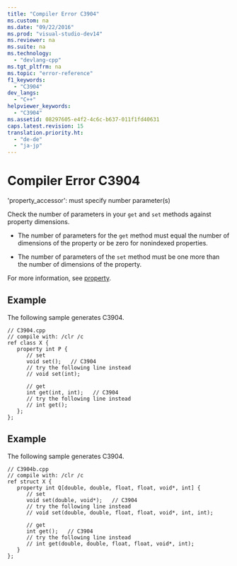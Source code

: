 ```yaml
---
title: "Compiler Error C3904"
ms.custom: na
ms.date: "09/22/2016"
ms.prod: "visual-studio-dev14"
ms.reviewer: na
ms.suite: na
ms.technology: 
  - "devlang-cpp"
ms.tgt_pltfrm: na
ms.topic: "error-reference"
f1_keywords: 
  - "C3904"
dev_langs: 
  - "C++"
helpviewer_keywords: 
  - "C3904"
ms.assetid: 08297605-e4f2-4c6c-b637-011f1fd40631
caps.latest.revision: 15
translation.priority.ht: 
  - "de-de"
  - "ja-jp"
---
```

# Compiler Error C3904
'property_accessor': must specify number parameter(s)  
  
 Check the number of parameters in your `get` and `set` methods against property dimensions.  
  
-   The number of parameters for the `get` method must equal the number of dimensions of the property or be zero for nonindexed properties.  
  
-   The number of parameters of the `set` method must be one more than the number of dimensions of the property.  
  
 For more information, see [property](../vs140/property---c---component-extensions-.md).  
  
## Example  
 The following sample generates C3904.  
  
```  
// C3904.cpp  
// compile with: /clr /c  
ref class X {  
   property int P {  
      // set  
      void set();   // C3904  
      // try the following line instead  
      // void set(int);  
  
      // get  
      int get(int, int);   // C3904  
      // try the following line instead  
      // int get();  
   };  
};  
```  
  
## Example  
 The following sample generates C3904.  
  
```  
// C3904b.cpp  
// compile with: /clr /c  
ref struct X {  
   property int Q[double, double, float, float, void*, int] {  
      // set  
      void set(double, void*);   // C3904  
      // try the following line instead  
      // void set(double, double, float, float, void*, int, int);  
  
      // get  
      int get();   // C3904  
      // try the following line instead  
      // int get(double, double, float, float, void*, int);  
   }  
};  
```